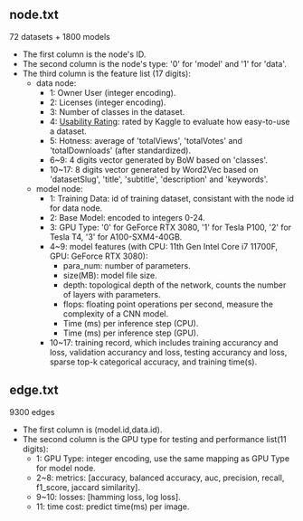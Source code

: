 ## node.txt

72 datasets + 1800 models

* The first column is the node's ID.
* The second column is the node's type: '0' for 'model' and '1' for 'data'.
* The third column is the feature list (17 digits):
	* data node:
		* 1: Owner User (integer encoding).
		* 2: Licenses (integer encoding).
		* 3: Number of classes in the dataset.
		* 4: [Usability Rating](https://www.kaggle.com/product-feedback/93922): rated by Kaggle to evaluate how easy-to-use a dataset.
		* 5: Hotness: average of 'totalViews', 'totalVotes' and 'totalDownloads' (after standardized).
		* 6~9: 4 digits vector generated by BoW based on 'classes'.
		* 10~17: 8 digits vector generated by Word2Vec based on 'datasetSlug', 'title', 'subtitle', 'description' and 'keywords'. 
	* model node:
		* 1: Training Data: id of training dataset, consistant with the node id for data node.
		* 2: Base Model: encoded to integers 0-24.
		* 3: GPU Type: '0' for GeForce RTX 3080, '1' for Tesla P100, '2' for Tesla T4, '3' for A100-SXM4-40GB.
		* 4~9: model features (with CPU: 11th Gen Intel Core i7 11700F, GPU: GeForce RTX 3080):
			* para_num: number of parameters.
			* size(MB): model file size. 
			* depth: topological depth of the network, counts the number of layers with parameters.
			* flops: floating point operations per second, measure the complexity of a CNN model.
			* Time (ms) per inference step (CPU).
			* Time (ms) per inference step (GPU).
		* 10~17: training record, which includes training accurancy and loss, validation accurancy and loss, testing accurancy and loss, sparse top-k categorical accuracy, and training time(s).
		

## edge.txt

9300 edges

* The first column is (model.id,data.id).
* The second column is the GPU type for testing and performance list(11 digits): 
	* 1: GPU Type: integer encoding, use the same mapping as GPU Type for model node.
	* 2~8: metrics: [accuracy,	balanced accuracy, auc, precision, recall, f1_score, jaccard similarity].
	* 9~10: losses: [hamming loss, log loss].
	* 11: time cost: predict time(ms) per image.


